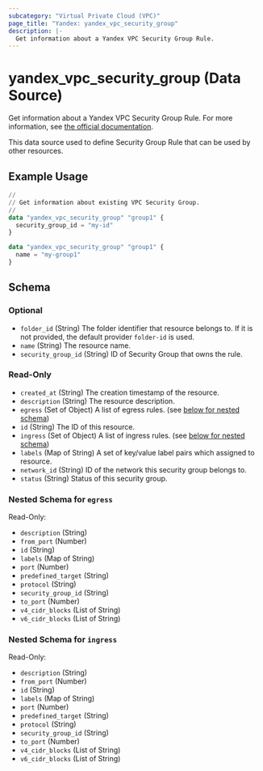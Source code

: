 ```yaml
---
subcategory: "Virtual Private Cloud (VPC)"
page_title: "Yandex: yandex_vpc_security_group"
description: |-
  Get information about a Yandex VPC Security Group Rule.
---
```


# yandex_vpc_security_group (Data Source)

Get information about a Yandex VPC Security Group Rule. For more information, see [the official documentation](https://yandex.cloud/docs/vpc/concepts/security-groups).

This data source used to define Security Group Rule that can be used by other resources.

## Example Usage

```terraform
//
// Get information about existing VPC Security Group.
//
data "yandex_vpc_security_group" "group1" {
  security_group_id = "my-id"
}

data "yandex_vpc_security_group" "group1" {
  name = "my-group1"
}
```

<!-- schema generated by tfplugindocs -->
## Schema

### Optional

- `folder_id` (String) The folder identifier that resource belongs to. If it is not provided, the default provider `folder-id` is used.
- `name` (String) The resource name.
- `security_group_id` (String) ID of Security Group that owns the rule.

### Read-Only

- `created_at` (String) The creation timestamp of the resource.
- `description` (String) The resource description.
- `egress` (Set of Object) A list of egress rules. (see [below for nested schema](#nestedatt--egress))
- `id` (String) The ID of this resource.
- `ingress` (Set of Object) A list of ingress rules. (see [below for nested schema](#nestedatt--ingress))
- `labels` (Map of String) A set of key/value label pairs which assigned to resource.
- `network_id` (String) ID of the network this security group belongs to.
- `status` (String) Status of this security group.

<a id="nestedatt--egress"></a>
### Nested Schema for `egress`

Read-Only:

- `description` (String)
- `from_port` (Number)
- `id` (String)
- `labels` (Map of String)
- `port` (Number)
- `predefined_target` (String)
- `protocol` (String)
- `security_group_id` (String)
- `to_port` (Number)
- `v4_cidr_blocks` (List of String)
- `v6_cidr_blocks` (List of String)


<a id="nestedatt--ingress"></a>
### Nested Schema for `ingress`

Read-Only:

- `description` (String)
- `from_port` (Number)
- `id` (String)
- `labels` (Map of String)
- `port` (Number)
- `predefined_target` (String)
- `protocol` (String)
- `security_group_id` (String)
- `to_port` (Number)
- `v4_cidr_blocks` (List of String)
- `v6_cidr_blocks` (List of String)
